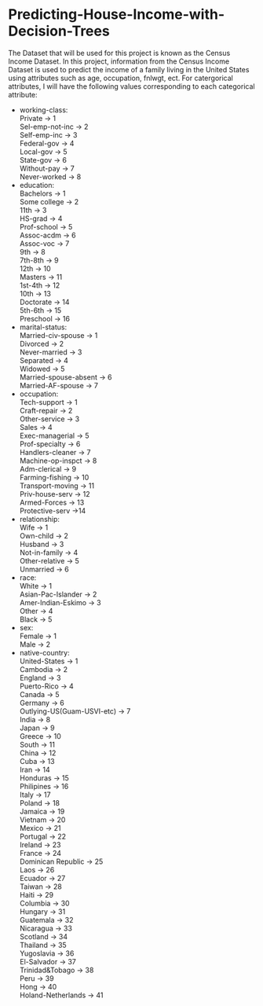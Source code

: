# Predicting-House-Income-with-Decision-Trees
The Dataset that will be used for this project is known as the Census Income Dataset.
In this project, information from the Census Income Dataset is used to predict the
income of a family living in the United States using attributes such as age, occupation, fnlwgt, ect.
For catergorical attributes, I will have the following values corresponding to each
categorical attribute:

 - working-class:<br />
		Private -> 1 <br />
		Sel-emp-not-inc -> 2 <br />
		Self-emp-inc -> 3 <br />
		Federal-gov -> 4 <br />
		Local-gov -> 5<br />
		State-gov -> 6<br />
		Without-pay -> 7<br />
		Never-worked -> 8<br />
 - education:<br />
		Bachelors -> 1<br />
		Some college -> 2<br />
		11th -> 3<br />
		HS-grad -> 4<br />
		Prof-school -> 5<br />
		Assoc-acdm -> 6<br />
		Assoc-voc -> 7<br />
		9th -> 8<br />
		7th-8th -> 9<br />
		12th -> 10 <br />
		Masters -> 11<br />
		1st-4th -> 12<br />
		10th -> 13<br />
		Doctorate -> 14<br />
		5th-6th -> 15<br />
		Preschool -> 16<br />
 - marital-status:<br />
		Married-civ-spouse -> 1<br />
		Divorced -> 2<br />
		Never-married -> 3<br />
		Separated -> 4<br />
		Widowed -> 5<br />
		Married-spouse-absent -> 6<br />
		Married-AF-spouse -> 7<br />
 - occupation:<br />
		Tech-support -> 1<br />
		Craft-repair -> 2<br />
		Other-service -> 3<br />
		Sales -> 4 <br />
		Exec-managerial -> 5<br />
		Prof-specialty -> 6 <br />
		Handlers-cleaner -> 7<br />
		Machine-op-inspct -> 8<br />
		Adm-clerical -> 9<br />
		Farming-fishing -> 10<br />
		Transport-moving -> 11<br />
		Priv-house-serv -> 12<br />
		Armed-Forces -> 13 <br />
		Protective-serv ->14<br />
 - relationship:<br />
		Wife -> 1<br />
		Own-child -> 2<br />
		Husband -> 3<br />
		Not-in-family -> 4<br />
		Other-relative -> 5<br />
		Unmarried -> 6<br />
 - race:<br />
		White -> 1<br />
		Asian-Pac-Islander -> 2<br />
		Amer-Indian-Eskimo -> 3<br />
		Other -> 4<br />
		Black -> 5<br />
 - sex:<br />
		Female -> 1<br />
		Male -> 2<br />
 - native-country:<br />
		United-States -> 1<br />
		Cambodia -> 2<br />
		England -> 3<br />
		Puerto-Rico -> 4<br />
		Canada -> 5<br />
		Germany -> 6<br />
		Outlying-US(Guam-USVI-etc) -> 7<br />
		India -> 8<br />
		Japan -> 9<br />
		Greece -> 10<br />
		South -> 11<br />
		China -> 12<br />
		Cuba -> 13<br />
		Iran -> 14<br />
		Honduras -> 15<br />
		Philipines -> 16<br />
		Italy -> 17<br />
		Poland -> 18<br />
		Jamaica -> 19<br />
		Vietnam -> 20<br />
		Mexico -> 21<br />
		Portugal -> 22<br />
		Ireland -> 23<br />
		France -> 24<br />
		Dominican Republic -> 25<br />
		Laos -> 26<br />
		Ecuador -> 27<br />
		Taiwan -> 28<br />
		Haiti -> 29<br />
		Columbia -> 30<br />
		Hungary -> 31<br />
		Guatemala -> 32<br />
		Nicaragua -> 33<br />
		Scotland -> 34<br />
		Thailand -> 35<br />
		Yugoslavia -> 36<br />
		El-Salvador -> 37<br />
		Trinidad&Tobago -> 38<br />
		Peru -> 39<br />
		Hong -> 40<br />
		Holand-Netherlands -> 41<br />
